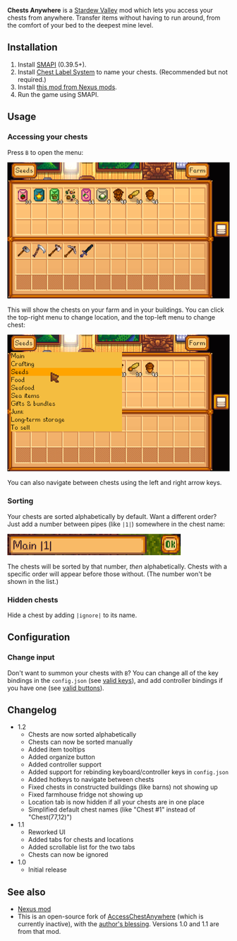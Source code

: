 **Chests Anywhere** is a [Stardew Valley](http://stardewvalley.net/) mod which lets you access
your chests from anywhere. Transfer items without having to run around, from the comfort of your
bed to the deepest mine level.

## Installation
1. Install [SMAPI](https://github.com/ClxS/SMAPI) (0.39.5+).
2. Install [Chest Label System](http://www.nexusmods.com/stardewvalley/mods/242/) to name your
   chests. (Recommended but not required.)
3. Install [this mod from Nexus mods](http://www.nexusmods.com/stardewvalley/mods/518).
4. Run the game using SMAPI.

## Usage
### Accessing your chests
Press `B` to open the menu:

![](screenshots/menu.png)

This will show the chests on your farm and in your buildings. You can click the top-right menu
to change location, and the top-left menu to change chest:

![](screenshots/menu-chest-list.png)

You can also navigate between chests using the left and right arrow keys.

### Sorting
Your chests are sorted alphabetically by default. Want a different order? Just add a number between
pipes (like `|1|`) somewhere in the chest name:

![](screenshots/tags-order-name.png)

The chests will be sorted by that number, _then_ alphabetically. Chests with a specific order will
appear before those without. (The number won't be shown in the list.)

### Hidden chests
Hide a chest by adding `|ignore|` to its name.

## Configuration
### Change input
Don't want to summon your chests with `B`? You can change all of the key bindings in the
`config.json` (see [valid keys](https://msdn.microsoft.com/en-us/library/microsoft.xna.framework.input.keys.aspx)),
and add controller bindings if you have one (see [valid buttons](https://msdn.microsoft.com/en-us/library/microsoft.xna.framework.input.buttons.aspx)).

## Changelog
* 1.2
  * Chests are now sorted alphabetically
  * Chests can now be sorted manually
  * Added item tooltips
  * Added organize button
  * Added controller support
  * Added support for rebinding keyboard/controller keys in `config.json`
  * Added hotkeys to navigate between chests
  * Fixed chests in constructed buildings (like barns) not showing up
  * Fixed farmhouse fridge not showing up
  * Location tab is now hidden if all your chests are in one place
  * Simplified default chest names (like "Chest #1" instead of "Chest(77,12)")
* 1.1
  * Reworked UI
  * Added tabs for chests and locations
  * Added scrollable list for the two tabs
  * Chests can now be ignored
* 1.0
  * Initial release

## See also
* [Nexus mod](http://www.nexusmods.com/stardewvalley/mods/518)
* This is an open-source fork of [AccessChestAnywhere](https://github.com/VIspReaderUS/AccessChestAnywhere) (which is currently inactive), with the [author's blessing](https://github.com/VIspReaderUS/AccessChestAnywhere/issues/1). Versions 1.0 and 1.1 are from that mod.

